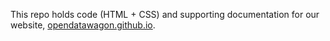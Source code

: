 This repo holds code (HTML + CSS) and supporting documentation for our website, [opendatawagon.github.io](https://opendatawagon.github.io/).
